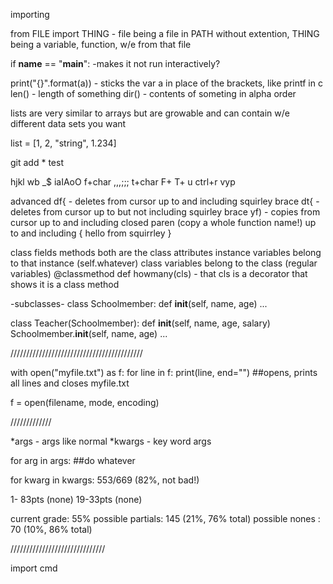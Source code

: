 importing

from FILE import THING - file being a file in PATH without extention, THING being a variable, function, w/e from that file

if __name__ == "__main__": -makes it not run interactively?

print("{}".format(a)) - sticks the var a in place of the brackets, like printf in c
len() - length of something
dir() - contents of someting in alpha order


lists are very similar to arrays but are growable and can contain w/e different data sets you want

list = [1, 2, "string", 1.234]


git add * test

hjkl wb _$
iaIAoO
f+char ,,,;;; t+char F+ T+
u ctrl+r
vyp

advanced 
df{ - deletes from cursor up to and including squirley brace
dt{ - deletes from cursor up to but not including squirley brace
yf) - copies from cursor up to and including closed paren (copy a whole function name!)
up to and including { hello from squirrley }

class
fields
methods
both are the class attributes
instance variables belong to that instance (self.whatever)
class variables belong to the class (regular variables)
@classmethod
def howmany(cls) - that cls is a decorator that shows it is a class method

-subclasses-
class Schoolmember:
    def __init__(self, name, age)
...

class Teacher(Schoolmember):
    def __init__(self, name, age, salary)
        Schoolmember.__init__(self, name, age)
        ...


//////////////////////////////////////////


with open("myfile.txt") as f:
    for line in f:
        print(line, end="")  ##opens, prints all lines and closes myfile.txt

f = open(filename, mode, encoding)


/////////////

*args - args like normal
*kwargs - key word args

for arg in args:
##do whatever

for kwarg in kwargs:
553/669 (82%, not bad!)


1- 83pts (none)
19-33pts (none)

current grade: 55%
possible partials: 145 (21%, 76% total)
possible nones :    70 (10%, 86% total)

//////////////////////////////

import cmd
